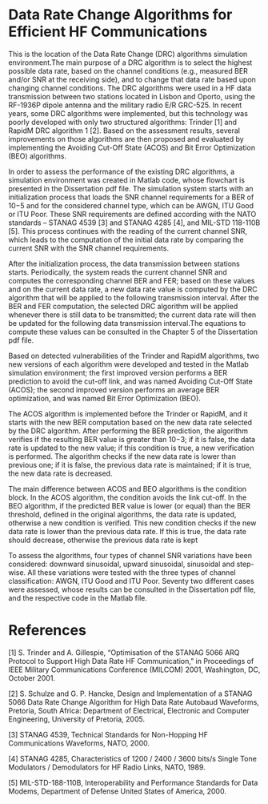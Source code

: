 # Data Rate Change Algorithms for Efficient HF Communications
This is the location of the Data Rate Change (DRC) algorithms simulation environment.The main purpose of a DRC algorithm is to select the highest possible data rate, based on the channel conditions (e.g., measured BER and/or SNR at the receiving side), and to change that data rate based upon changing channel conditions. The DRC algorithms were used in a HF data transmission between two stations located in Lisbon and Oporto, using the RF-1936P dipole antenna and the military radio E/R GRC-525. In recent years, some DRC algorithms were implemented, but this technology was poorly developed with only two structured algorithms: Trinder [1] and RapidM DRC algorithm 1 [2]. Based on the assessment results, several improvements on those algorithms are then proposed and evaluated by implementing the Avoiding Cut-Off State (ACOS) and Bit Error Optimization (BEO) algorithms.

In order to assess the performance of the existing DRC algorithms, a simulation environment was created in Matlab code, whose flowchart is presented in the Dissertation pdf file. The simulation system starts with an initialization process that loads the SNR channel requirements for a BER of 10−5 and for the considered channel type, which can be AWGN, ITU Good or ITU Poor. These SNR requirements are defined according with the NATO standards – STANAG 4539 [3] and STANAG 4285 [4], and MIL-STD 118-110B [5].  This process continues with the reading of the current channel SNR, which leads to the computation of the initial data rate by comparing the current SNR with the SNR channel requirements.

After the initialization process, the data transmission between stations starts. Periodically, the system reads the current channel SNR and computes the corresponding channel BER and FER; based on these values and on the current data rate, a new data rate value is computed by the DRC algorithm that will be applied to the following transmission interval. After the BER and FER computation, the selected DRC algorithm will be applied whenever there is still data to be transmitted; the current data rate will then be updated for the following data transmission interval.The equations to compute these values can be consulted in the Chapter 5 of the Dissertation pdf file. 

Based on detected vulnerabilities of the Trinder and RapidM algorithms, two new versions of each algorithm were developed and tested in the Matlab simulation environment; the first improved version performs a BER prediction to avoid the cut-off link, and was named Avoiding Cut-Off State (ACOS); the second improved version performs an average BER optimization, and was named Bit Error Optimization (BEO). 

The ACOS algorithm is implemented before the Trinder or RapidM, and it starts with the new BER computation based on the new data rate selected by the DRC algorithm. After performing the BER prediction, the algorithm verifies if the resulting BER value is greater than 10−3; if it is false, the data rate is updated to the new value; if this condition is true, a new verification is performed. The algorithm checks if the new data rate is lower than previous one; if it is false, the previous data rate is maintained; if it is true, the new data rate is decreased. 

The main difference between ACOS and BEO algorithms is the condition block. In the ACOS algorithm, the condition avoids the link cut-off. In the BEO algorithm, if the predicted BER value is lower (or equal) than the BER threshold, defined in the original algorithms, the data rate is updated, otherwise a new condition is verified. This new condition checks if the new data rate is lower than the previous data rate. If this is true, the data rate should decrease, otherwise the previous data rate is kept

To assess the algorithms, four types of channel SNR variations have been considered: downward sinusoidal, upward sinusoidal, sinusoidal and step-wise. All these variations were tested with the three types of channel classification: AWGN, ITU Good and ITU Poor. Seventy two different cases were assessed, whose results can be consulted in the Dissertation pdf file, and the respective code in the Matlab file.

# References
[1] S. Trinder and A. Gillespie, “Optimisation of the STANAG 5066 ARQ Protocol to Support High Data Rate HF Communication,” in Proceedings of IEEE Military Communications Conference (MILCOM) 2001, Washington, DC, October 2001.

[2] S. Schulze and G. P. Hancke, Design and Implementation of a STANAG 5066 Data Rate Change Algorithm for High Data Rate Autobaud Waveforms,  Pretoria, South Africa: Department of Electrical, Electronic and Computer Engineering, University of Pretoria, 2005.

[3] STANAG 4539, Technical Standards for Non-Hopping HF Communications Waveforms, NATO, 2000.

[4] STANAG 4285, Characteristics of 1200 / 2400 / 3600 bits/s Single Tone Modulators / Demodulators for HF Radio Links, NATO, 1989.

[5] MIL-STD-188-110B, Interoperability and Performance Standards for Data Modems, Department of Defense United States of America, 2000.
